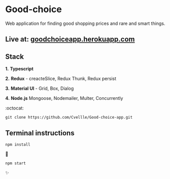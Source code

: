 # Good-choice

Web application for finding good shopping prices and rare and smart things.

## Live at: [goodchoiceapp.herokuapp.com](https://goodchoiceapp.herokuapp.com/signup)

## Stack

**1.** **Typescript**

**2.** **Redux** - creacteSlice, Redux Thunk, Redux persist

**3.** **Material UI** - Grid, Box, Dialog

**4.** **Node.js** Mongoose, Nodemailer, Multer, Concurrently

:octocat:

```
git clone https://github.com/Cvellle/Good-choice-app.git
```

## Terminal instructions

```
npm install
```

:rocket:

```
npm start
```

:sparkles:
